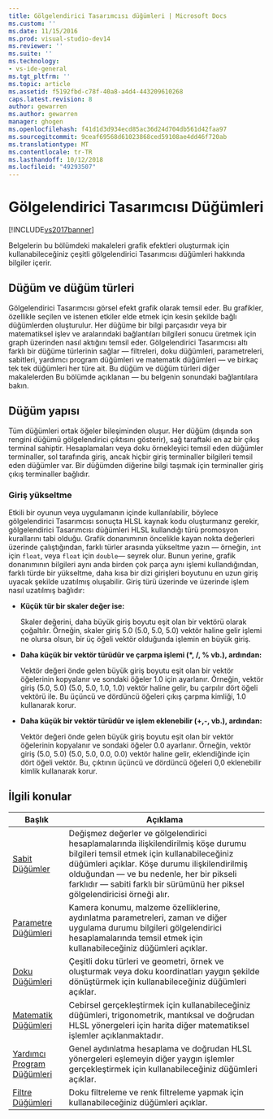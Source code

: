 ```yaml
---
title: Gölgelendirici Tasarımcısı düğümleri | Microsoft Docs
ms.custom: ''
ms.date: 11/15/2016
ms.prod: visual-studio-dev14
ms.reviewer: ''
ms.suite: ''
ms.technology:
- vs-ide-general
ms.tgt_pltfrm: ''
ms.topic: article
ms.assetid: f5192fbd-c78f-40a8-a4d4-443209610268
caps.latest.revision: 8
author: gewarren
ms.author: gewarren
manager: ghogen
ms.openlocfilehash: f41d1d3d934ecd85ac36d24d704db561d42faa97
ms.sourcegitcommit: 9ceaf69568d61023868ced59108ae4dd46f720ab
ms.translationtype: MT
ms.contentlocale: tr-TR
ms.lasthandoff: 10/12/2018
ms.locfileid: "49293507"
---
```

# <a name="shader-designer-nodes"></a>Gölgelendirici Tasarımcısı Düğümleri
[!INCLUDE[vs2017banner](../includes/vs2017banner.md)]

Belgelerin bu bölümdeki makaleleri grafik efektleri oluşturmak için kullanabileceğiniz çeşitli gölgelendirici Tasarımcısı düğümleri hakkında bilgiler içerir.  
  
## <a name="nodes-and-node-types"></a>Düğüm ve düğüm türleri  
 Gölgelendirici Tasarımcısı görsel efekt grafik olarak temsil eder. Bu grafikler, özellikle seçilen ve istenen etkiler elde etmek için kesin şekilde bağlı düğümlerden oluşturulur. Her düğüme bir bilgi parçasıdır veya bir matematiksel işlev ve aralarındaki bağlantıları bilgileri sonucu üretmek için graph üzerinden nasıl aktığını temsil eder. Gölgelendirici Tasarımcısı altı farklı bir düğüme türlerinin sağlar — filtreleri, doku düğümleri, parametreleri, sabitleri, yardımcı program düğümleri ve matematik düğümleri — ve birkaç tek tek düğümleri her türe ait. Bu düğüm ve düğüm türleri diğer makalelerden Bu bölümde açıklanan — bu belgenin sonundaki bağlantılara bakın.  
  
## <a name="node-structure"></a>Düğüm yapısı  
 Tüm düğümleri ortak öğeler bileşiminden oluşur. Her düğüm (dışında son rengini düğümü gölgelendirici çıktısını gösterir), sağ taraftaki en az bir çıkış terminal sahiptir. Hesaplamaları veya doku örnekleyici temsil eden düğümler terminaller, sol tarafında giriş, ancak hiçbir giriş terminaller bilgileri temsil eden düğümler var. Bir düğümden diğerine bilgi taşımak için terminaller giriş çıkış terminaller bağlıdır.  
  
### <a name="promotion-of-inputs"></a>Giriş yükseltme  
 Etkili bir oyunun veya uygulamanın içinde kullanılabilir, böylece gölgelendirici Tasarımcısı sonuçta HLSL kaynak kodu oluşturmanız gerekir, gölgelendirici Tasarımcısı düğümleri HLSL kullandığı türü promosyon kurallarını tabi olduğu. Grafik donanımının öncelikle kayan nokta değerleri üzerinde çalıştığından, farklı türler arasında yükseltme yazın — örneğin, `int` için `float`, veya `float` için `double`— seyrek olur. Bunun yerine, grafik donanımının bilgileri aynı anda birden çok parça aynı işlemi kullandığından, farklı türde bir yükseltme, daha kısa bir dizi girişleri boyutunu en uzun giriş uyacak şekilde uzatılmış oluşabilir. Giriş türü üzerinde ve üzerinde işlem nasıl uzatılmış bağlıdır:  
  
-   **Küçük tür bir skaler değer ise:**  
  
     Skaler değerini, daha büyük giriş boyutu eşit olan bir vektörü olarak çoğaltılır. Örneğin, skaler giriş 5.0 (5.0, 5.0, 5.0) vektör haline gelir işlemi ne olursa olsun, bir üç öğeli vektör olduğunda işlemin en büyük giriş.  
  
-   **Daha küçük bir vektör türüdür ve çarpma işlemi (\*, /, % vb.), ardından:**  
  
     Vektör değeri önde gelen büyük giriş boyutu eşit olan bir vektör öğelerinin kopyalanır ve sondaki öğeler 1.0 için ayarlanır. Örneğin, vektör giriş (5.0, 5.0) (5.0, 5.0, 1.0, 1.0) vektör haline gelir, bu çarpılır dört öğeli vektörü ile. Bu üçüncü ve dördüncü öğeleri çıkış çarpma kimliği, 1.0 kullanarak korur.  
  
-   **Daha küçük bir vektör türüdür ve işlem eklenebilir (+,-, vb.), ardından:**  
  
     Vektör değeri önde gelen büyük giriş boyutu eşit olan bir vektör öğelerinin kopyalanır ve sondaki öğeler 0.0 ayarlanır. Örneğin, vektör giriş (5.0, 5.0) (5.0, 5.0, 0.0, 0.0) vektör haline gelir, eklendiğinde için dört öğeli vektör. Bu, çıktının üçüncü ve dördüncü öğeleri 0,0 eklenebilir kimlik kullanarak korur.  
  
## <a name="related-topics"></a>İlgili konular  
  
|Başlık|Açıklama|  
|-----------|-----------------|  
|[Sabit Düğümler](../designers/constant-nodes.md)|Değişmez değerler ve gölgelendirici hesaplamalarında ilişkilendirilmiş köşe durumu bilgileri temsil etmek için kullanabileceğiniz düğümleri açıklar. Köşe durumu ilişkilendirilmiş olduğundan — ve bu nedenle, her bir pikseli farklıdır — sabiti farklı bir sürümünü her piksel gölgelendiricisi örneği alır.|  
|[Parametre Düğümleri](../designers/parameter-nodes.md)|Kamera konumu, malzeme özelliklerine, aydınlatma parametreleri, zaman ve diğer uygulama durumu bilgileri gölgelendirici hesaplamalarında temsil etmek için kullanabileceğiniz düğümleri açıklar.|  
|[Doku Düğümleri](../designers/texture-nodes.md)|Çeşitli doku türleri ve geometri, örnek ve oluşturmak veya doku koordinatları yaygın şekilde dönüştürmek için kullanabileceğiniz düğümleri açıklar.|  
|[Matematik Düğümleri](../designers/math-nodes.md)|Cebirsel gerçekleştirmek için kullanabileceğiniz düğümleri, trigonometrik, mantıksal ve doğrudan HLSL yönergeleri için harita diğer matematiksel işlemler açıklanmaktadır.|  
|[Yardımcı Program Düğümleri](../designers/utility-nodes.md)|Genel aydınlatma hesaplama ve doğrudan HLSL yönergeleri eşlemeyin diğer yaygın işlemler gerçekleştirmek için kullanabileceğiniz düğümleri açıklar.|  
|[Filtre Düğümleri](../designers/filter-nodes.md)|Doku filtreleme ve renk filtreleme yapmak için kullanabileceğiniz düğümleri açıklar.|



